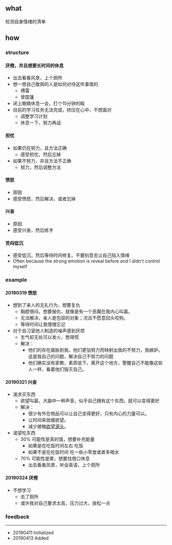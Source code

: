 ## what

检测自身情绪的清单

## how

### structure

#### 厌倦，并且想要长时间的休息

- 出去看看风景，上个厕所
- 想一想自己敬佩的人是如何对待这件事情的
  - 傅雷
  - 曾国藩
- 闭上眼睛休息一会，打个15分钟的盹
- 目前的学习任务无法完成，挤压在心中，不想面对
  - 调整学习计划
  - 休息一下，努力再战

#### 担忧

- 如果仍在努力，且方法正确
  - 感受担忧，然后忘掉
- 如果不努力，并且方法不正确
  - 努力，然后调整方法

#### 愤怒

- 原因 
- 感受愤怒，然后解决，或者忘掉

#### 兴奋

- 原因 
- 感受兴奋，然后练字 

#### 苦闷低沉

- 感受低沉，然后等待时间修复。不要刻意去让自己陷入情绪
- Often because the strong emotion is reveal before and I didn't control myself

### example

#### 20190319 愤怒 

- 想到了亲人的无礼行为，想要复仇
  - 胸腔很闷，想要报仇，就像是有一个恶魔在我内心叫嚣。
  - 无法解决，亲人是包容的对象；况且不愿意回头咬狗。
  - 等待时间让我慢慢忘记
- 对于自习室他人制造的噪声感到厌烦
  - 生气却无处可以发火，憋得慌
  - 解决：
    - 他们的存在威胁到我，他们更加努力而映射出我的不努力，我嫉妒。这是我自己的问题，解决自己不努力的问题
    - 他们确实没有家教，素质低下。离开这个地方，警醒自己不能像这些人一样，看着他们毁灭自己。

#### 20190321 兴奋

- 渴求买东西
  - 欲望叫嚣，大脑中一种声音，似乎自己拥有这个东西，就可以变得更好
  - 解决：
    - 很少有外在物品可以让自己变得更好，只有内心的力量可以。
    - 让时间来放缓欲望。
    - 减少接触[欲望源头](20190411-2.md)。  
- 渴望吃东西
  - 30% 可能性是真的饿，想要补充能量 
    - 如果是在吃饭时间左右 吃饭
    - 如果不是在吃饭时间 吃一些小零食或者多喝水
  - 70% 可能性是累，想要找借口休息
    - 出去看看风景，听会英语，上个厕所

#### 20190324 厌倦

- 不想学习
  - 去了厕所
  - 或许我对自己要求太高，压力过大，放松一点  

### feedback

------

- 20190411 Initialized
- 20190413 Added